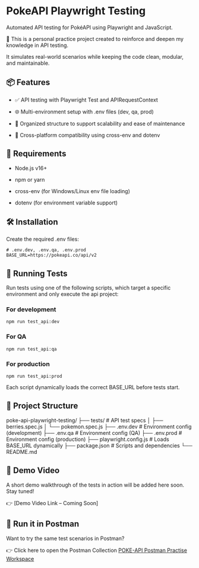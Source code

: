 # PokeAPI Playwright Testing
Automated API testing for PokéAPI using Playwright and JavaScript.

🎯 This is a personal practice project created to reinforce and deepen my knowledge in API testing.

It simulates real-world scenarios while keeping the code clean, modular, and maintainable.

## 📦 Features
- ✅ API testing with Playwright Test and APIRequestContext

- 🌐 Multi-environment setup with .env files (dev, qa, prod)

- 📁 Organized structure to support scalability and ease of maintenance

- 🔄 Cross-platform compatibility using cross-env and dotenv

## 🚀 Requirements
- Node.js v16+

- npm or yarn

- cross-env (for Windows/Linux env file loading)

- dotenv (for environment variable support)

## 🛠️ Installation

Create the required .env files:

```
# .env.dev, .env.qa, .env.prod
BASE_URL=https://pokeapi.co/api/v2
```

## 🧪 Running Tests
Run tests using one of the following scripts, which target a specific environment and only execute the api project:

### For development
```
npm run test_api:dev
```

### For QA
```
npm run test_api:qa
```

### For production
```
npm run test_api:prod
```
Each script dynamically loads the correct BASE_URL before tests start.

## 📁 Project Structure
poke-api-playwright-testing/
├── tests/                   # API test specs
│   ├── berries.spec.js
│   └── pokemon.spec.js
├── .env.dev                 # Environment config (development)
├── .env.qa                  # Environment config (QA)
├── .env.prod                # Environment config (production)
├── playwright.config.js     # Loads BASE_URL dynamically
├── package.json             # Scripts and dependencies
└── README.md

## 🎥 Demo Video
A short demo walkthrough of the tests in action will be added here soon. Stay tuned!

👉 [Demo Video Link – Coming Soon]

## 🔁 Run it in Postman
Want to try the same test scenarios in Postman?

👉 Click here to open the Postman Collection
[POKE-API Postman Practise Workspace](https://www.postman.com/cferreira89/test-pokeapi/overview)